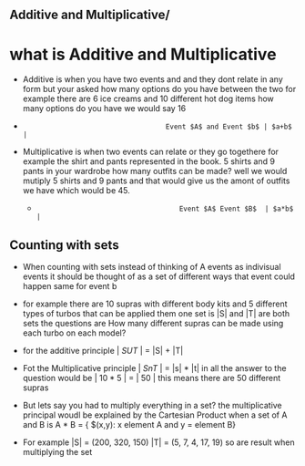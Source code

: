 ## Additive and Multiplicative/

# what is Additive and Multiplicative

- Additive is when you have two events and and they dont relate in any form but your asked how many options do you have between the two for example there are 6 ice creams and 10 different hot dog items how many options do you have we would say 16

-                                        Event $A$ and Event $b$ | $a+b$ |

- Multiplicative is when two events can relate or they go togethere for example the shirt and pants represented in the book. 5 shirts and 9 pants in your wardrobe how many outfits can be made? well we would mutiply 5 shirts and 9 pants and that would give us the amont of outfits we have which would be 45.

  -                                        Event $A$ Event $B$  | $a*b$ |


## Counting with sets

- When counting with sets instead of thinking of A events as indivisual events it should be thought of as a set of different ways that event could happen same for event b 

- for example there are 10 supras with different body kits and 5 different types of turbos that can be applied them one set is |S| and |T| are both sets the questions are How many different supras can be made using each turbo on each model?

- for the additive principle | $SUT$ | = |S| + |T|

- Fot the Multiplicative principle | $SnT$ | = |s| * |t| in all the answer to the question would be | $10 * 5$ | $=$ | $50$ | this means there are 50 different supras 

- But lets say you had to multiply everything in a set? the multiplicative principal woudl be explained by the Cartesian Product when a set of A and B is A * B = { $(x,y): x element A and y = element B}

- For example |S| = (200, 320, 150) |T| = (5, 7, 4, 17, 19) so are result when multiplying the set 
